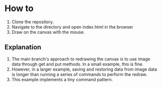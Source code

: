 # How to
1. Clone the repository.
2. Navigate to the directory and open index.html in the browser
3. Draw on the canvas with the mouse.

## Explanation
1. The main branch's approach to redrawing the canvas is to use image data through get and put methods. In a small example, this is fine.
2. However, in a larger example, saving and restoring data from image data is longer than running a series of commands to perform the redraw.
3. This example implements a tiny command pattern.